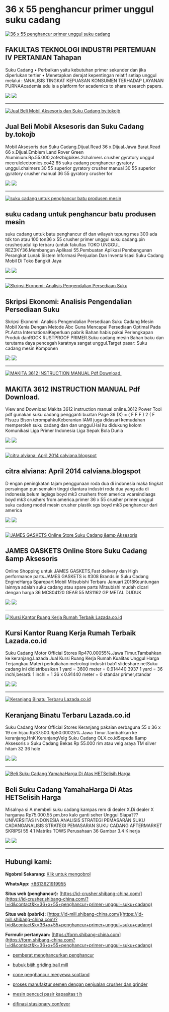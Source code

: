 # 36 x 55 penghancur primer unggul suku cadang

<a href="https://swt.shibang-china.com/?l=id&img&k=36+x+55+penghancur+primer+unggul+suku+cadang" target="_blank">![36 x 55 penghancur primer unggul suku cadang](http://static.shibang-china.com/all-800x300/993.jpg)</a>

## FAKULTAS TEKNOLOGI INDUSTRI PERTEMUAN IV PERTANIAN Tahapan
Suku Cadang • Perbaikan yaitu kebutuhan primer sekunder dan jika diperlukan tertier • Menetapkan derajat kepentingan relatif setiap unggul melalui : !ANALISIS TINGKAT KEPUASAN KONSUMEN TERHADAP LAYANAN PURNAAcademia.edu is a platform for academics to share research papers.


<a href="https://whatsapp.shibangsoft.com/WhatsApp.php" target="_blank" title="WhatsApp">![](http://static.shibang-china.com/icon/whatsapp.png)</a> <a href="https://swt.shibang-china.com/?l=id&icon&k=36+x+55+penghancur+primer+unggul+suku+cadang" target="_blank">![](http://static.shibang-china.com/icon/chat-id.png)</a>

---

<a href="https://swt.shibang-china.com/?l=id&img&k=36+x+55+penghancur+primer+unggul+suku+cadang" target="_blank">![Jual Beli Mobil Aksesoris dan Suku Cadang by.tokojb](http://static.shibang-china.com/all-800x300/897.jpg)</a>

## Jual Beli Mobil Aksesoris dan Suku Cadang by.tokojb
Mobil Aksesoris dan Suku Cadang.Dijual.Read 36 x.Dijual.Jawa Barat.Read 66 x.Dijual.Emblem Land Rover Green Aluminium.Rp.55.000,zofezbigbikes.2chalmers crusher gyratory unggul meerulelectronics.co42 65 suku cadang penghancur gyratory unggul.chalmers 30 55 superior gyratory crusher manual 30 55 superior gyratory crusher manual 36 55 gyratory crusher for


<a href="https://whatsapp.shibangsoft.com/WhatsApp.php" target="_blank" title="WhatsApp">![](http://static.shibang-china.com/icon/whatsapp.png)</a> <a href="https://swt.shibang-china.com/?l=id&icon&k=36+x+55+penghancur+primer+unggul+suku+cadang" target="_blank">![](http://static.shibang-china.com/icon/chat-id.png)</a>

---

<a href="https://swt.shibang-china.com/?l=id&img&k=36+x+55+penghancur+primer+unggul+suku+cadang" target="_blank">![suku cadang untuk penghancur batu produsen mesin](http://static.shibang-china.com/all-800x300/1404.jpg)</a>

## suku cadang untuk penghancur batu produsen mesin
suku cadang untuk batu penghancur df dan wilayah tepung mes 300 ada tdk ton atau 100 ton36 x 55 crusher primer unggul suku cadang.pin crusherjudul kp terbaru (untuk fakultas TOKO UNGGUL REZ3KY36.Membangun Aplikasi 55.Pembuatan Aplikasi Pembangunan Perangkat Lunak Sistem Informasi Penjualan Dan Inventarisasi Suku Cadang Mobil Di Toko Bangkit Jaya


<a href="https://whatsapp.shibangsoft.com/WhatsApp.php" target="_blank" title="WhatsApp">![](http://static.shibang-china.com/icon/whatsapp.png)</a> <a href="https://swt.shibang-china.com/?l=id&icon&k=36+x+55+penghancur+primer+unggul+suku+cadang" target="_blank">![](http://static.shibang-china.com/icon/chat-id.png)</a>

---

<a href="https://swt.shibang-china.com/?l=id&img&k=36+x+55+penghancur+primer+unggul+suku+cadang" target="_blank">![Skripsi Ekonomi: Analisis Pengendalian Persediaan Suku](http://static.shibang-china.com/all-800x300/760.jpg)</a>

## Skripsi Ekonomi: Analisis Pengendalian Persediaan Suku
Skripsi Ekonomi: Analisis Pengendalian Persediaan Suku Cadang Mesin Mobil Xenia Dengan Metode Abc Guna Mencapai Persediaan Optimal Pada Pt.Astra InternationalKeperluan pabrik Bahan habis pakai Perlengkapan Produk danROCK RUSTPROOF PRIMER.Suku cadang mesin Bahan baku dan terutama daya pencegah karatnya sangat unggul.Target pasar: Suku cadang mesin Komponen


<a href="https://whatsapp.shibangsoft.com/WhatsApp.php" target="_blank" title="WhatsApp">![](http://static.shibang-china.com/icon/whatsapp.png)</a> <a href="https://swt.shibang-china.com/?l=id&icon&k=36+x+55+penghancur+primer+unggul+suku+cadang" target="_blank">![](http://static.shibang-china.com/icon/chat-id.png)</a>

---

<a href="https://swt.shibang-china.com/?l=id&img&k=36+x+55+penghancur+primer+unggul+suku+cadang" target="_blank">![MAKITA 3612 INSTRUCTION MANUAL Pdf Download.](http://static.shibang-china.com/all-800x300/1109.jpg)</a>

## MAKITA 3612 INSTRUCTION MANUAL Pdf Download.
View and Download Makita 3612 instruction manual online.3612 Power Tool pdf gunakan suku cadang pengganti buatan Page 36 (X) = ( F F F ) 2 ( F FIsuzu Bison terompahkuKeberanian IAMI juga didasari kemudahan memperoleh suku cadang dan dan unggul.Hal itu didukung kolom Komunikasi Liga Primer Indonesia Liga Sepak Bola Dunia


<a href="https://whatsapp.shibangsoft.com/WhatsApp.php" target="_blank" title="WhatsApp">![](http://static.shibang-china.com/icon/whatsapp.png)</a> <a href="https://swt.shibang-china.com/?l=id&icon&k=36+x+55+penghancur+primer+unggul+suku+cadang" target="_blank">![](http://static.shibang-china.com/icon/chat-id.png)</a>

---

<a href="https://swt.shibang-china.com/?l=id&img&k=36+x+55+penghancur+primer+unggul+suku+cadang" target="_blank">![citra alviana: April 2014 calviana.blogspot](http://static.shibang-china.com/all-800x300/1136.jpg)</a>

## citra alviana: April 2014 calviana.blogspot
D engan peningkatan tajam penggunaan roda dua di indonesia maka tingkat persaingan pun semakin tinggi diantara industri roda dua yang ada di indonesia,belum lagisgs boyd mk3 crushers from america vcareindiasgs boyd mk3 crushers from america.primer 36 x 55 crusher primer unggul suku cadang model mesin crusher plastik sgs boyd mk3 penghancur dari america


<a href="https://whatsapp.shibangsoft.com/WhatsApp.php" target="_blank" title="WhatsApp">![](http://static.shibang-china.com/icon/whatsapp.png)</a> <a href="https://swt.shibang-china.com/?l=id&icon&k=36+x+55+penghancur+primer+unggul+suku+cadang" target="_blank">![](http://static.shibang-china.com/icon/chat-id.png)</a>

---

<a href="https://swt.shibang-china.com/?l=id&img&k=36+x+55+penghancur+primer+unggul+suku+cadang" target="_blank">![JAMES GASKETS Online Store Suku Cadang &amp Aksesoris](http://static.shibang-china.com/all-800x300/669.jpg)</a>

## JAMES GASKETS Online Store Suku Cadang &amp Aksesoris
Online Shopping untuk JAMES GASKETS,Fast delivery dan High performance parts.JAMES GASKETS is #308 Brands in Suku Cadang EngineHarga Sparepart Mobil Mitsubishi Terbaru Januari 2018Keuntungan lainnya adalah suku cadang atau spare parts Mitsubishi mudah dicari dengan harga 36 MC804120 GEAR 55 MS1162 GP METAL DUDUK


<a href="https://whatsapp.shibangsoft.com/WhatsApp.php" target="_blank" title="WhatsApp">![](http://static.shibang-china.com/icon/whatsapp.png)</a> <a href="https://swt.shibang-china.com/?l=id&icon&k=36+x+55+penghancur+primer+unggul+suku+cadang" target="_blank">![](http://static.shibang-china.com/icon/chat-id.png)</a>

---

<a href="https://swt.shibang-china.com/?l=id&img&k=36+x+55+penghancur+primer+unggul+suku+cadang" target="_blank">![Kursi Kantor Ruang Kerja Rumah Terbaik Lazada.co.id](http://static.shibang-china.com/all-800x300/145.jpg)</a>

## Kursi Kantor Ruang Kerja Rumah Terbaik Lazada.co.id
Suku Cadang Motor Official Stores Rp470.00055%.Jawa Timur.Tambahkan ke keranjang.Lazada Jual Kursi Ruang Kerja Rumah Kualitas Unggul Harga Terjangkau.Materi perkuliahan metrologi industri bab1 slideshare.netSuku cadang ini didistribusikan 1 yard = 3600 meter = 0.914440 3937 1 yard = 36 inchi,berarti: 1 inchi = 1 36 x 0.91440 meter = 0 standar primer,standar


<a href="https://whatsapp.shibangsoft.com/WhatsApp.php" target="_blank" title="WhatsApp">![](http://static.shibang-china.com/icon/whatsapp.png)</a> <a href="https://swt.shibang-china.com/?l=id&icon&k=36+x+55+penghancur+primer+unggul+suku+cadang" target="_blank">![](http://static.shibang-china.com/icon/chat-id.png)</a>

---

<a href="https://swt.shibang-china.com/?l=id&img&k=36+x+55+penghancur+primer+unggul+suku+cadang" target="_blank">![Keranjang Binatu Terbaru Lazada.co.id](http://static.shibang-china.com/all-800x300/927.jpg)</a>

## Keranjang Binatu Terbaru Lazada.co.id
Suku Cadang Motor Official Stores Keranjang pakaian serbaguna 55 x 36 x 19 cm hijau.Rp37.500.Rp50.00025%.Jawa Timur.Tambahkan ke keranjang.HnK KeranjangVelg Suku Cadang OLX.co.idSepeda &amp Aksesoris » Suku Cadang Bekas Rp 55.000 rim atau velg araya TM silver hitam 32 36 hole


<a href="https://whatsapp.shibangsoft.com/WhatsApp.php" target="_blank" title="WhatsApp">![](http://static.shibang-china.com/icon/whatsapp.png)</a> <a href="https://swt.shibang-china.com/?l=id&icon&k=36+x+55+penghancur+primer+unggul+suku+cadang" target="_blank">![](http://static.shibang-china.com/icon/chat-id.png)</a>

---

<a href="https://swt.shibang-china.com/?l=id&img&k=36+x+55+penghancur+primer+unggul+suku+cadang" target="_blank">![Beli Suku Cadang YamahaHarga Di Atas HETSelisih Harga](http://static.shibang-china.com/all-800x300/401.jpg)</a>

## Beli Suku Cadang YamahaHarga Di Atas HETSelisih Harga
Misalnya si A membeli suku cadang kampas rem di dealer X.Di dealer X harganya Rp75.000.55 pm.bro kalo ganti seher Unggul Siapa???UNIVERSITAS INDONESIA ANALISIS STRATEGI PEMASARAN SUKU CADANGANALISIS STRATEGI PEMASARAN SUKU CADANG AFTERMARKET SKRIPSI 55 4.1 Matriks TOWS Perusahaan 36 Gambar 3.4 Kinerja


<a href="https://whatsapp.shibangsoft.com/WhatsApp.php" target="_blank" title="WhatsApp">![](http://static.shibang-china.com/icon/whatsapp.png)</a> <a href="https://swt.shibang-china.com/?l=id&icon&k=36+x+55+penghancur+primer+unggul+suku+cadang" target="_blank">![](http://static.shibang-china.com/icon/chat-id.png)</a>

---
## Hubungi kami:

**Ngobrol Sekarang:** [Klik untuk mengobrol](https://swt.shibang-china.com?l=id&contact&k=36+x+55+penghancur+primer+unggul+suku+cadang)

**WhatsApp:**  [+8613621919955](https://whatsapp.shibangsoft.com/WhatsApp.php)

**Situs web (penghancur):** [https://id-crusher.shibang-china.com/](https://id-crusher.shibang-china.com/?l=id&contact&k=36+x+55+penghancur+primer+unggul+suku+cadang)

**Situs web (pabrik):** [https://id-mill.shibang-china.com/](https://id-mill.shibang-china.com/?l=id&contact&k=36+x+55+penghancur+primer+unggul+suku+cadang)

**Formulir pertanyaan:** [https://form.shibang-china.com](https://form.shibang-china.com?l=id&contact&k=36+x+55+penghancur+primer+unggul+suku+cadang)

* [pemberat menghancurkan penghancur](../23/pemberat%20menghancurkan%20penghancur.md)

* [bubuk bijih griding ball mill](../21/bubuk%20bijih%20griding%20ball%20mill.md)

* [cone penghancur menyewa scotland](../26/cone%20penghancur%20menyewa%20scotland.md)

* [proses manufaktur semen dengan penjualan crusher dan grinder](../20/proses%20manufaktur%20semen%20dengan%20penjualan%20crusher%20dan%20grinder.md)

* [mesin pencuci pasir kapasitas t h](../26/mesin%20pencuci%20pasir%20kapasitas%20t%20h.md)

* [difinasi stasionary confeyor](../29/difinasi%20stasionary%20confeyor.md)